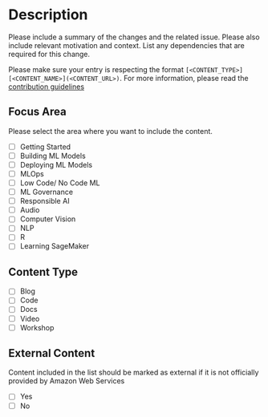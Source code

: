 # Description

Please include a summary of the changes and the related issue. Please also include relevant motivation and context. List any dependencies that are required for this change.

Please make sure your entry is respecting the format `[<CONTENT_TYPE>] [<CONTENT_NAME>](<CONTENT_URL>)`. For more information, please read the [contribution guidelines](./../CONTRIBUTING.md)

## Focus Area

Please select the area where you want to include the content.

- [ ] Getting Started
- [ ] Building ML Models
- [ ] Deploying ML Models
- [ ] MLOps
- [ ] Low Code/ No Code ML
- [ ] ML Governance
- [ ] Responsible AI
- [ ] Audio
- [ ] Computer Vision
- [ ] NLP
- [ ] R
- [ ] Learning SageMaker

## Content Type

- [ ] Blog
- [ ] Code
- [ ] Docs
- [ ] Video
- [ ] Workshop

## External Content

Content included in the list should be marked as external if it is not officially provided by Amazon Web Services

- [ ] Yes
- [ ] No